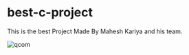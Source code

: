 # best-c-project
This is the best Project Made By Mahesh Kariya and his team. 

![qcom](https://user-images.githubusercontent.com/16520789/83951890-80ce2680-a852-11ea-91e4-e23b3801b1b5.png)
